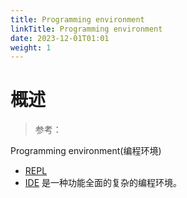 ```yaml
---
title: Programming environment
linkTitle: Programming environment
date: 2023-12-01T01:01
weight: 1
---
```


# 概述

> 参考：

Programming environment(编程环境)

- [REPL](docs/2.编程/Programming%20environment/REPL.md)
- [IDE](/docs/2.编程/Programming%20environment/IDE/IDE.md) 是一种功能全面的复杂的编程环境。

